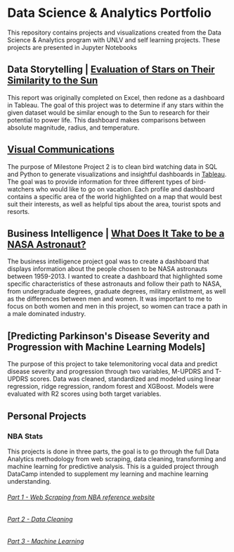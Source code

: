 # Data Science & Analytics Portfolio
This repository contains projects and visualizations created from the Data Science & Analytics program with UNLV and self learning projects. These projects are presented in Jupyter Notebooks

## Data Storytelling | [Evaluation of Stars on Their Similarity to the Sun](https://public.tableau.com/app/profile/annika.dinulos/viz/StarsReport/Dashboard1)
This report was originally completed on Excel, then redone as a dashboard in Tableau. The goal of this project was to determine if any stars within the given dataset would be similar enough to the Sun to research for their potential to power life. This dashboard makes comparisons between absolute magnitude, radius, and temperature. 

## [Visual Communications](data-analysis-projects/Milestone-2/MilestoneProject2.ipynb)
The purpose of Milestone Project 2 is to clean bird watching data in SQL and Python to generate visualizations and insightful dashboards in [Tableau](https://public.tableau.com/app/profile/annika.dinulos/viz/Milestone2Dashboards/LonerTravel). The goal was to provide information for three different types of bird-watchers who would like to go on vacation. Each profile and dashboard contains a specific area of the world highlighted on a map that would best suit their interests, as well as helpful tips about the area, tourist spots and resorts. 

## Business Intelligence | [What Does It Take to be a NASA Astronaut?](https://public.tableau.com/app/profile/annika.dinulos/viz/AstronautsFinal/Dashboard1)
The business intelligence project goal was to create a dashboard that displays information about the people chosen to be NASA astronauts between 1959-2013. I wanted to create a dashboard that highlighted some specific characteristics of these astronauts and follow their path to NASA, from undergraduate degrees, graduate degrees, military enlistment, as well as the differences between men and women. It was important to me to focus on both women and men in this project, so women can trace a path in a male dominated industry. 

## [Predicting Parkinson's Disease Severity and Progression with Machine Learning Models]
The purpose of this project to take telemonitoring vocal data and predict disease severity and progression through two variables, M-UPDRS and T-UPDRS scores. Data was cleaned, standardized and modeled using linear regression, ridge regression, random forest and XGBoost. Models were evaluated with R2 scores using both target variables. 

## Personal Projects
### NBA Stats 
This projects is done in three parts, the goal is to go through the full Data Analytics methodology from web scraping, data cleaning, transforming and machine learning for predictive analysis. This is a guided project through DataCamp intended to supplement my learning and machine learning understanding.

###### [Part 1 - Web Scraping from NBA reference website](data-analysis-projects/NBA-Stats/NBAStats.ipynb)
###### [Part 2 - Data Cleaning](data-analysis-projects/NBA-Stats/NBACleaning.ipynb)
###### [Part 3 - Machine Learning](data-analysis-projects/NBA-Stats/NBA_ML.ipynb)
